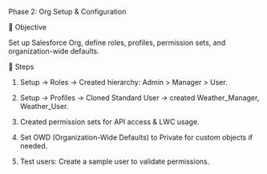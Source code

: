 Phase 2: Org Setup & Configuration

🎯 Objective

Set up Salesforce Org, define roles, profiles, permission sets, and organization-wide defaults.

📝 Steps

1. Setup → Roles → Created hierarchy: Admin > Manager > User.


2. Setup → Profiles → Cloned Standard User → created Weather_Manager, Weather_User.


3. Created permission sets for API access & LWC usage.


4. Set OWD (Organization-Wide Defaults) to Private for custom objects if needed.


5. Test users: Create a sample user to validate permissions.